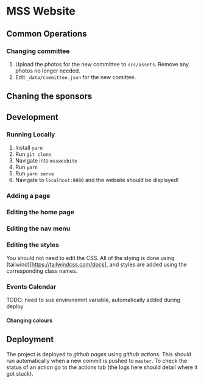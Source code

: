# MSS Website

## Common Operations

### Changing committee

 1. Upload the photos for the new committee to `src/assets`. Remove any photos no longer needed.
 2. Edit `_data/committee.json` for the new comittee.

## Chaning the sponsors

## Development

### Running Locally

 1. Install `yarn`
 2. Run `git clone`
 3. Navigate into `msswesbite`
 4. Run `yarn`
 5. Run `yarn serve`
 6. Navigate to `localhost:8080` and the website should be displayed!


### Adding a page

### Editing the home page

### Editing the nav menu

### Editing the styles

You should not need to edit the CSS. All of the stying is done using (tailwind)[https://tailwindcss.com/docs], and styles are added using the corresponding class names.

<!-- TODO: more details around customising tailwind, example class names etc -->

### Events Calendar

TODO: need to sue environemnt variable, automatically added during deploy

#### Changing colours


## Deployment

The project is deployed to *github pages* using *github actions*. This should run automatically when a new commit is pushed to `master`. To check the status of an action go to the actions tab (the logs here should detail where it got stuck).

